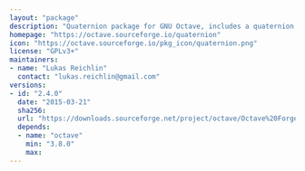 ```yaml
---
layout: "package"
description: "Quaternion package for GNU Octave, includes a quaternion class with overloaded operators."
homepage: "https://octave.sourceforge.io/quaternion"
icon: "https://octave.sourceforge.io/pkg_icon/quaternion.png"
license: "GPLv3+"
maintainers:
- name: "Lukas Reichlin"
  contact: "lukas.reichlin@gmail.com"
versions:
- id: "2.4.0"
  date: "2015-03-21"
  sha256:
  url: "https://downloads.sourceforge.net/project/octave/Octave%20Forge%20Packages/Individual%20Package%20Releases/quaternion-2.4.0.tar.gz"
  depends:
  - name: "octave"
    min: "3.8.0"
    max:
---
```

